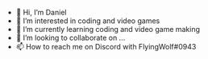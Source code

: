 - 👋 Hi, I’m Daniel
- 👀 I’m interested in coding and video games
- 🌱 I’m currently learning coding and video game making
- 💞️ I’m looking to collaborate on ...
- 📫 How to reach me on Discord with FlyingWolf#0943

<!---
FlyingWolf11/FlyingWolf11 is a ✨ special ✨ repository because its `README.md` (this file) appears on your GitHub profile.
You can click the Preview link to take a look at your changes.
--->
